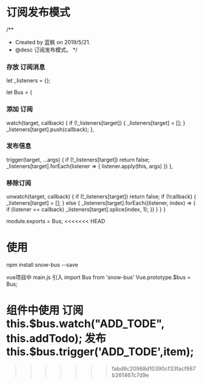 # 订阅发布模式
/**
 * Created by 蓝枫 on 2019/5/21.
 * @desc 订阅发布模式。
 */


### 存放 订阅消息
let _listeners = {};

let Bus = {
  ### 添加 订阅
  watch(target, callback) {
    if (!_listeners[target]) {
      _listeners[target] = [];
    }
    _listeners[target].push(callback);
  },
  ### 发布信息
  trigger(target, ...args) {
    if (!_listeners[target]) return false;
    _listeners[target].forEach(listener => {
      listener.apply(this, args)
    })
  },
  ### 移除订阅
  unwatch(target, callback) {
    if (!_listeners[target]) return false;
    if (!callback) {
      _listeners[target] = [];
    } else {
      _listeners[target].forEach((listener, index) => {
        if (listener == callback) _listeners[target].splice(index, 1);
      })
    }
  }
}

module.exports = Bus;
<<<<<<< HEAD

# 使用
npm install snow-bus --save

vue项目中 main.js 引入
import Bus from 'snow-bus'
Vue.prototype.$bus = Bus;

组件中使用
订阅
this.$bus.watch("ADD_TODE", this.addTodo);
发布
this.$bus.trigger('ADD_TODE',item);
=======
>>>>>>> fabd8c20988d10390cf33facf987b261467c7d9e
